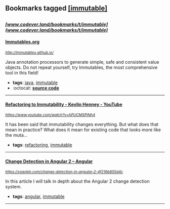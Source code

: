 ## Bookmarks tagged [[immutable]](https://www.codever.land/search?q=[immutable])

_<sup><sup>[www.codever.land/bookmarks/t/immutable](www.codever.land/bookmarks/t/immutable)</sup></sup>_
---
#### [Immutables.org](http://immutables.github.io/)
_<sup>http://immutables.github.io/</sup>_

Java annotation processors to generate simple, safe and consistent value objects. Do not repeat yourself, try Immutables, the most comprehensive tool in this field!
* **tags**: [java](../tagged/java.md), [immutable](../tagged/immutable.md)
* :octocat: **[source code](https://github.com/immutables/immutables)**
---
#### [Refactoring to Immutability - Kevlin Henney - YouTube](https://www.youtube.com/watch?v=APUCMSPiNh4)
_<sup>https://www.youtube.com/watch?v=APUCMSPiNh4</sup>_

It has been said that immutability changes everything. But what does that mean in practice? What does it mean for existing code that looks more like the muta...
* **tags**: [refactoring](../tagged/refactoring.md), [immutable](../tagged/immutable.md)
---
#### [Change Detection in Angular 2 – Angular](https://vsavkin.com/change-detection-in-angular-2-4f216b855d4c)
_<sup>https://vsavkin.com/change-detection-in-angular-2-4f216b855d4c</sup>_

In this article I will talk in depth about the Angular 2 change detection system.
* **tags**: [angular](../tagged/angular.md), [immutable](../tagged/immutable.md)
---
